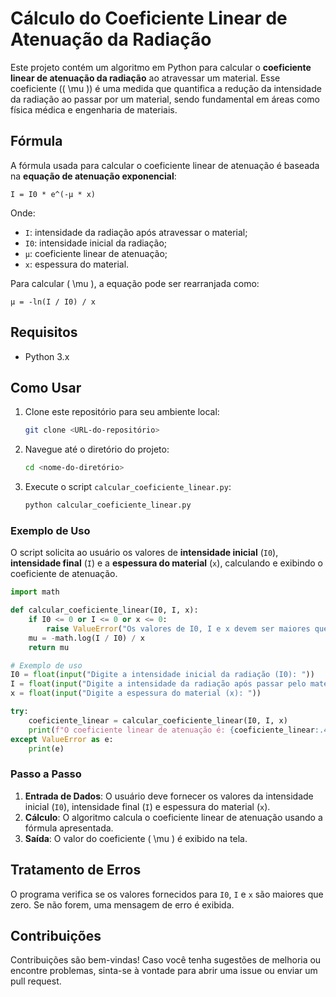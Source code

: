 # Cálculo do Coeficiente Linear de Atenuação da Radiação

Este projeto contém um algoritmo em Python para calcular o **coeficiente linear de atenuação da radiação** ao atravessar um material. Esse coeficiente (\( \mu \)) é uma medida que quantifica a redução da intensidade da radiação ao passar por um material, sendo fundamental em áreas como física médica e engenharia de materiais.

## Fórmula

A fórmula usada para calcular o coeficiente linear de atenuação é baseada na **equação de atenuação exponencial**:

```
I = I0 * e^(-μ * x)
```

Onde:

- `I`: intensidade da radiação após atravessar o material;
- `I0`: intensidade inicial da radiação;
- `μ`: coeficiente linear de atenuação;
- `x`: espessura do material.

Para calcular \( \mu \), a equação pode ser rearranjada como:

```
μ = -ln(I / I0) / x
```

## Requisitos

- Python 3.x

## Como Usar

1. Clone este repositório para seu ambiente local:
   ```bash
   git clone <URL-do-repositório>
   ```
2. Navegue até o diretório do projeto:
   ```bash
   cd <nome-do-diretório>
   ```
3. Execute o script `calcular_coeficiente_linear.py`:
   ```bash
   python calcular_coeficiente_linear.py
   ```

### Exemplo de Uso

O script solicita ao usuário os valores de **intensidade inicial** (`I0`), **intensidade final** (`I`) e a **espessura do material** (`x`), calculando e exibindo o coeficiente de atenuação.

```python
import math

def calcular_coeficiente_linear(I0, I, x):
    if I0 <= 0 or I <= 0 or x <= 0:
        raise ValueError("Os valores de I0, I e x devem ser maiores que zero.")
    mu = -math.log(I / I0) / x
    return mu

# Exemplo de uso
I0 = float(input("Digite a intensidade inicial da radiação (I0): "))
I = float(input("Digite a intensidade da radiação após passar pelo material (I): "))
x = float(input("Digite a espessura do material (x): "))

try:
    coeficiente_linear = calcular_coeficiente_linear(I0, I, x)
    print(f"O coeficiente linear de atenuação é: {coeficiente_linear:.4f}")
except ValueError as e:
    print(e)
```

### Passo a Passo

1. **Entrada de Dados**: O usuário deve fornecer os valores da intensidade inicial (`I0`), intensidade final (`I`) e espessura do material (`x`).
2. **Cálculo**: O algoritmo calcula o coeficiente linear de atenuação usando a fórmula apresentada.
3. **Saída**: O valor do coeficiente \( \mu \) é exibido na tela.

## Tratamento de Erros

O programa verifica se os valores fornecidos para `I0`, `I` e `x` são maiores que zero. Se não forem, uma mensagem de erro é exibida.

## Contribuições

Contribuições são bem-vindas! Caso você tenha sugestões de melhoria ou encontre problemas, sinta-se à vontade para abrir uma issue ou enviar um pull request.
